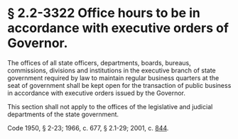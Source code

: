 # § 2.2-3322 Office hours to be in accordance with executive orders of Governor.

<p>The offices of all state officers, departments, boards, bureaus, commissions, divisions and institutions in the executive branch of state government required by law to maintain regular business quarters at the seat of government shall be kept open for the transaction of public business in accordance with executive orders issued by the Governor.</p><p>This section shall not apply to the offices of the legislative and judicial departments of the state government.</p><p>Code 1950, § 2-23; 1966, c. 677, § 2.1-29; 2001, c. <a href='http://lis.virginia.gov/cgi-bin/legp604.exe?011+ful+CHAP0844'>844</a>.</p>